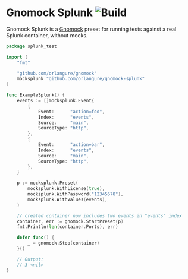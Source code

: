 # Gnomock Splunk ![Build](https://github.com/orlangure/gnomock-splunk/workflows/Build/badge.svg?branch=master)

Gnomock Splunk is a [Gnomock](https://github.com/orlangure/gnomock) preset for
running tests against a real Splunk container, without mocks.

```go
package splunk_test

import (
	"fmt"

	"github.com/orlangure/gnomock"
	mocksplunk "github.com/orlangure/gnomock-splunk"
)

func ExampleSplunk() {
	events := []mocksplunk.Event{
		{
			Event:      "action=foo",
			Index:      "events",
			Source:     "main",
			SourceType: "http",
		},
		{
			Event:      "action=bar",
			Index:      "events",
			Source:     "main",
			SourceType: "http",
		},
	}

	p := mocksplunk.Preset(
		mocksplunk.WithLicense(true),
		mocksplunk.WithPassword("12345678"),
		mocksplunk.WithValues(events),
	)

	// created container now includes two events in "events" index
	container, err := gnomock.StartPreset(p)
	fmt.Println(len(container.Ports), err)

	defer func() {
		_ = gnomock.Stop(container)
	}()

	// Output:
	// 3 <nil>
}
```
